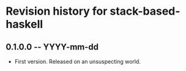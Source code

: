 # Revision history for stack-based-haskell

## 0.1.0.0 -- YYYY-mm-dd

* First version. Released on an unsuspecting world.

